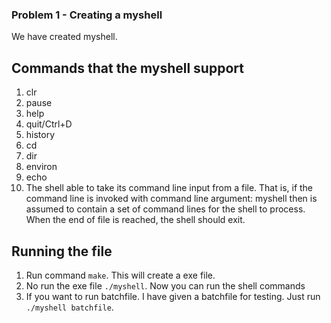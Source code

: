 ### Problem 1 - Creating a myshell
We have created myshell.

## Commands that the myshell support
1. clr
2. pause
3. help
4. quit/Ctrl+D
5. history
6. cd <directory>
7. dir <directory>
8. environ
9. echo <comment>
10. The shell able to take its command line input from a file. That is, if the command line is invoked with command line argument: myshell <batchfile> then <batchfile> is assumed to contain a set of command lines for the shell to process. When the end of file is reached, the shell should exit.

## Running the file
1. Run command `make`. This will create a <myshell> exe file.
2. No run the exe file `./myshell`. Now you can run the shell commands 
3. If you want to run batchfile. I have given a batchfile for testing. Just run `./myshell batchfile`. 